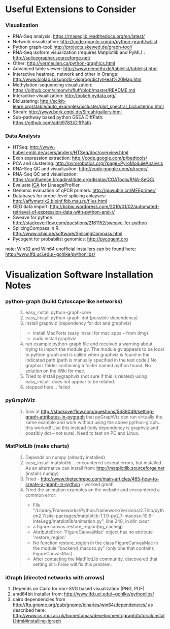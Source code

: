 # Useful Extensions to Consider #

### Visualization ###
  * RNA-Seq analysis: https://rnaseqlib.readthedocs.org/en/latest/
  * Network visualization: http://code.google.com/p/python-graph/w/list
  * Python graph-tool: http://projects.skewed.de/graph-tool/
  * RNA-Seq isoform visualization (requires Matplotlib and PyML) : http://splicegrapher.sourceforge.net/
  * Other: http://vermeulen.ca/python-graphics.html
  * Advanced table viewer: http://www.nemethi.de/tablelist/tablelist.html
  * Interactive heatmap, network and other in Orange: http://www.biolab.si/supp/bi-visprog/dicty/Heat%20Map.htm
  * Methylation-sequencing visualization: https://github.com/simonvh/fluff/blob/master/README.md
  * Interactive visualization: http://bokeh.pydata.org/
  * Biclustering: http://scikit-learn.org/stable/auto_examples/bicluster/plot_spectral_biclustering.html
  * Sircah: http://www.bork.embl.de/Sircah/gallery.html
  * Sub-pathway based python GSEA DiffPath: https://github.com/aditi9783/DiffPath

### Data Analysis ###
  * HTSeq: http://www-huber.embl.de/users/anders/HTSeq/doc/overview.html
  * Exon expression extraction: http://code.google.com/p/bedtools/
  * PCA and clustering: http://pyrorobotics.org/?page=PyroModuleAnalysis
  * RNA-Seq QC and visualization: http://code.google.com/p/rseqc/
  * RNA-Seq QC and visualization: https://confluence.broadinstitute.org/display/CGATools/RNA-SeQC/
  * Evaluate [ICA](http://en.m.wikipedia.org/wiki/Independent_component_analysis#section_2) for LineageProfiler
  * Genomic evaluation of qPCR primers: http://quwubin.cn/MFEprimer/
  * Databases for probe-level splicing anlayses: http://affymetrix2.bioinf.fbb.msu.ru/files.html
  * GEO data import: http://bcbio.wordpress.com/2010/01/02/automated-retrieval-of-expression-data-with-python-and-r/
  * Sweave for python: http://stackoverflow.com/questions/2161152/sweave-for-python
  * SplicingCompass in R: http://www.ichip.de/software/SplicingCompass.html
  * Pycogent for probabilist genomics: http://pycogent.org

note: Win32 and Win64 unofficial installers can be found here: http://www.lfd.uci.edu/~gohlke/pythonlibs/

# Visualization Software Installation Notes #

### python-graph (build Cytoscape like networks) ###
<ol>
<blockquote><li> easy_install python-graph-core </li>
<li> easy_install python-graph-dot (possible dependency) </li>
<li> install graphviz (dependency for dot and graphviz) </li>
<ul>
<li> install MacPorts (easy install for mac apps – from dmg) </li>
<li> sudo install graphviz </li>
</ul>
<li> ran example python-graph file and received a warning about trying to import the module gv. The module gv appears to be local to python graph and is called when graphviz is found in the indicated path (path is manually specified in the test code.) No graphviz folder containing a folder named python found. No solution on the Wiki for mac. </li>
<li> Tried to install pygraphviz (not sure if this is related) using easy_install, does not appear to be related. </li>
<li> stopped here… failed </li>
</ol></blockquote>

### pyGraphViz ###
<ol>
<blockquote><li> Saw at <a href='http://stackoverflow.com/questions/5639049/setting-graph-attributes-in-pygraph'>http://stackoverflow.com/questions/5639049/setting-graph-attributes-in-pygraph</a> that pyGraphViz can run virtually the same example and work without using the above python-graph… this worked! Use this instead (only dependency is graphviz and possibly dot – not sure). Need to test on PC and Linux. </li>
</ol></blockquote>

### MatPlotLib (make charts) ###
<ol>
<blockquote><li> Depends on numpy (already installed) </li>
<li> easy_install matplotlib… encountered several errors, but installed. As an alternative can install from: <a href='http://matplotlib.sourceforge.net'>http://matplotlib.sourceforge.net</a> (installs numpy) </li>
<li> Tried - <a href='http://www.thetechrepo.com/main-articles/465-how-to-create-a-graph-in-python'>http://www.thetechrepo.com/main-articles/465-how-to-create-a-graph-in-python</a> - worked great! </li>
<li> Tried the animation examples on the website and encountered a common error: </li>
<ul>
<li> File "/Library/Frameworks/Python.framework/Versions/2.7/lib/python2.7/site-packages/matplotlib-1.1.0-py2.7-macosx-10.6-intel.egg/matplotlib/animation.py", line 248, in <i>blit_clear </li></i><li> a.figure.canvas.restore_region(bg_cache<a href='a.md'>a</a>) </li>
<li> AttributeError: 'FigureCanvasMac' object has no attribute 'restore_region' </li>
<li> No function restore_region in the class FigureCanvasMac in the module “backend_macosx.py” (only one that contains FigureCanvasMac). </li>
<li> After contacting the MatPlotLib community, discovered that setting blit=False will fix this problem.</li>
</ul>
</ol>
<h3>iGraph (directed networks with arrows)</h3>
<ol>
<li> Depends on Cairo for non-SVG based visualization (PNG, PDF) </li>
<li> amd64bit installer from: <a href='http://www.lfd.uci.edu/~gohlke/pythonlibs/'>http://www.lfd.uci.edu/~gohlke/pythonlibs/</a> </li>
<li> cairo dependencies from <a href='http://ftp.gnome.org/pub/gnome/binaries/win64/dependencies/'>http://ftp.gnome.org/pub/gnome/binaries/win64/dependencies/</a> as described here: <a href='http://www.cs.rhul.ac.uk/home/tamas/development/igraph/tutorial/install.html#installing-igraph'>http://www.cs.rhul.ac.uk/home/tamas/development/igraph/tutorial/install.html#installing-igraph</a> </li>
</ol>